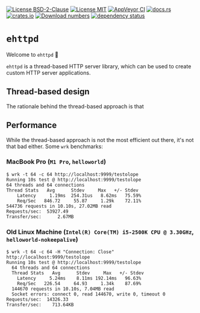 [![License BSD-2-Clause](https://img.shields.io/badge/License-BSD--2--Clause-blue.svg)](https://opensource.org/licenses/BSD-2-Clause)
[![License MIT](https://img.shields.io/badge/License-MIT-blue.svg)](https://opensource.org/licenses/MIT)
[![AppVeyor CI](https://ci.appveyor.com/api/projects/status/github/KizzyCode/ehttpd-rust?svg=true)](https://ci.appveyor.com/project/KizzyCode/ehttpd-rust)
[![docs.rs](https://docs.rs/ehttpd/badge.svg)](https://docs.rs/ehttpd)
[![crates.io](https://img.shields.io/crates/v/ehttpd.svg)](https://crates.io/crates/ehttpd)
[![Download numbers](https://img.shields.io/crates/d/ehttpd.svg)](https://crates.io/crates/ehttpd)
[![dependency status](https://deps.rs/crate/ehttpd/0.1.0/status.svg)](https://deps.rs/crate/ehttpd/0.1.0)


# `ehttpd`
Welcome to `ehttpd` 🎉

`ehttpd` is a thread-based HTTP server library, which can be used to create custom HTTP server applications.


## Thread-based design
The rationale behind the thread-based approach is that 

## Performance
While the thread-based approach is not the most efficient out there, it's not that bad either. Some `wrk` benchmarks:

### MacBook Pro (`M1 Pro`, `helloworld`)
```ignore
$ wrk -t 64 -c 64 http://localhost:9999/testolope
Running 10s test @ http://localhost:9999/testolope
64 threads and 64 connections
Thread Stats   Avg      Stdev     Max   +/- Stdev
    Latency     1.19ms  254.31us   8.62ms   75.59%
    Req/Sec   846.72     55.87     1.29k    72.11%
544736 requests in 10.10s, 27.02MB read
Requests/sec:  53927.49
Transfer/sec:      2.67MB
```

### Old Linux Machine (`Intel(R) Core(TM) i5-2500K CPU @ 3.30GHz`, `helloworld-nokeepalive`)
```ignore
$ wrk -t 64 -c 64 -H "Connection: Close" http://localhost:9999/testolope
Running 10s test @ http://localhost:9999/testolope
  64 threads and 64 connections
  Thread Stats   Avg      Stdev     Max   +/- Stdev
    Latency     5.24ms    8.11ms 192.14ms   96.63%
    Req/Sec   226.54     64.93     1.34k    87.69%
  144670 requests in 10.10s, 7.04MB read
  Socket errors: connect 0, read 144670, write 0, timeout 0
Requests/sec:  14326.33
Transfer/sec:    713.64KB
```
